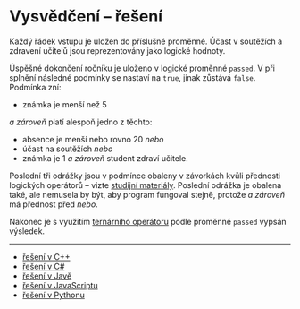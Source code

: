 # Vysvědčení – řešení

Každý řádek vstupu je uložen do příslušné proměnné. Účast v soutěžích a zdravení učitelů jsou reprezentovány jako
logické hodnoty.

Úspěšné dokončení ročníku je uloženo v logické proměnné `passed`. V při splnění následné podmínky se nastaví na `true`,
jinak zůstává `false`. Podmínka zní:

- známka je menší než 5

*a zároveň* platí alespoň jedno z těchto:

- absence je menší nebo rovno 20 *nebo*
- účast na soutěžích *nebo*
- známka je 1 *a zároveň* student zdraví učitele.

Poslední tři odrážky jsou v podmínce obaleny v závorkách kvůli přednosti logických operátorů –
vizte [studijní materiály](/studijni-materialy/04-podminky/05-operatory/02-logicke-operatory). Poslední odrážka je
obalena také, ale nemusela by být, aby program fungoval stejně, protože *a zároveň* má přednost před *nebo*.

Nakonec je s využitím [ternárního operátoru](/studijni-materialy/04-podminky/07-ternarni-operator) podle
proměnné `passed` vypsán výsledek.

---

- [řešení v C++](main.cpp)
- [řešení v C#](main.cs)
- [řešení v Javě](main.java)
- [řešení v JavaScriptu](main.js)
- [řešení v Pythonu](main.py)
